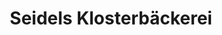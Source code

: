 ---
title: "Seidels Klosterbäckerei"
url: /leipzig/seidels-klosterbaeckerei-eisenacher-strasse/
shop: Bäckerei
---